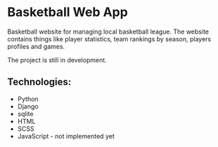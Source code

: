# Basketball Web App

<p>Basketball website for managing local basketball league. The website contains things like player statistics, team rankings by season, players profiles and games.</p>
<p>The project is still in development.</p>


## Technologies:
<ul>
<li>Python</li>
<li>Django</li>
<li>sqlite</li>
<li>HTML</li>
<li>SCSS</li>
<li>JavaScript - not implemented yet</li>
<ul>
